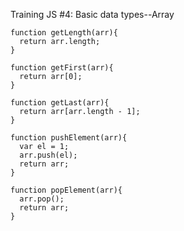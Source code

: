 Training JS #4: Basic data types--Array

    function getLength(arr){
      return arr.length;
    }
    
    function getFirst(arr){
      return arr[0];
    }
    
    function getLast(arr){
      return arr[arr.length - 1];
    }
    
    function pushElement(arr){
      var el = 1;
      arr.push(el);
      return arr;
    }
    
    function popElement(arr){
      arr.pop();
      return arr;
    }
